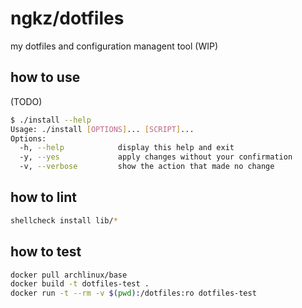 # ngkz/dotfiles
my dotfiles and configuration managent tool (WIP)

## how to use
(TODO)

```sh
$ ./install --help
Usage: ./install [OPTIONS]... [SCRIPT]...
Options:
  -h, --help            display this help and exit
  -y, --yes             apply changes without your confirmation
  -v, --verbose         show the action that made no change
```

## how to lint
```sh
shellcheck install lib/*
```

## how to test
```sh
docker pull archlinux/base
docker build -t dotfiles-test .
docker run -t --rm -v $(pwd):/dotfiles:ro dotfiles-test
```
